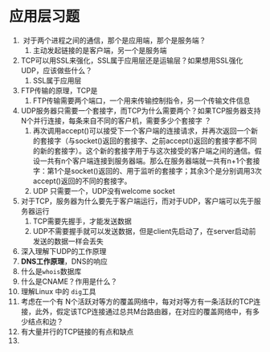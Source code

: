# 应用层习题

1.  对于两个进程之间的通信，那个是应用端，那个是服务端？
   1. 主动发起链接的是客户端，另一个是服务端
2. TCP可以用SSL来强化，SSL属于应用层还是运输层？如果想用SSL强化UDP，应该做些什么？
   1. SSL属于应用层
3. FTP传输的原理，TCP是
   1. FTP传输需要两个端口，一个用来传输控制指令，另一个传输文件信息
4. UDP服务器只需要一个套接字，而TCP为什么需要两个？如果TCP服务器支持N个并行连接，每条来自不同的客户机，需要多少个套接字 ？
   1. 再次调用accept()可以接受下一个客户端的连接请求，并再次返回一个新的套接字（与socket()返回的套接字、之前accept()返回的套接字都不同的新的套接字）。这个新的套接字用于与这次接受的客户端之间的通信。假设一共有n个客户端连接到服务器端。那么在服务器端就一共有n+1个套接字：第1个是socket()返回的、用于监听的套接字；其余3个是分别调用3次accept()返回的不同的套接字。
   2. UDP 只需要一个，UDP没有welcome socket
5. 对于TCP，服务器为什么要先于客户端运行，而对于UDP，客户端可以先于服务器运行
   1. TCP需要先握手，才能发送数据
   2. UDP不需要握手就可以发送数据，但是client先启动了，在server启动前发送的数据一样会丢失
6. 深入理解下UDP的工作原理
7. **DNS工作原理**，DNS的响应
8. 什么是`whois`数据库
9. 什么是CNAME？作用是什么？
10. 理解Linux 中的 `dig`工具
11. 考虑在一个有 N个活跃对等方的覆盖网络中，每对对等方有一条活跃的TCP连接，此外，假定该TCP连接通过总共M台路由器，在对应的覆盖网络中，有多少结点和边？
12. 有大量并行的TCP链接的有点和缺点
13. 